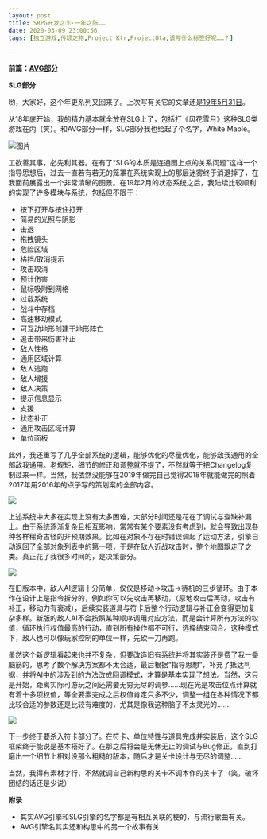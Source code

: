 ```yaml
---
layout: post
title: SRPG开发之⑨·一年之际……
date: 2020-03-09 23:00:56
tags: [独立游戏,传颂之物,Project Ktr,ProjectUta,该写什么标签好呢……？]

---
```

**前篇：[AVG部分](http://defisym.lofter.com/post/1eaddb63_1c852db7c)**

**SLG部分**

哟，大家好，这个年更系列又回来了。上次写有关它的文章还是[19年5月31日](https://defisym.lofter.com/post/1eaddb63_1c5d6c695)。

从18年底开始，我的精力基本就全放在SLG上了，包括打《风花雪月》这种SLG类游戏在内（笑）。和AVG部分一样，SLG部分我也给起了个名字，White Maple。

![图片](./images/_LofteremhSNkVpRmJBei9XU1d1SEhMSDZtUGtxZ0xobHFOZnNXaTB2UkpBeGNFaWoyM2hhT1ByVlZnPT0.jpg?=imageView&thumbnail=500x0&quality=96&stripmeta=0&type=jpg%7Cwatermark&type=2)  

工欲善其事，必先利其器。在有了“SLG的本质是连通图上点的关系问题”这样一个指导思想后，过去一直若有若无的笼罩在系统实现上的那层迷雾终于消退掉了，在我面前展露出一个非常清晰的图景。在19年2月的状态系统之后，我陆续比较顺利的实现了许多模块与系统，包括但不限于：

*   按下打开与按住打开
*   简易的光照与阴影
*   击退
*   拖拽镜头
*   危险区域
*   格挡/取消提示
*   攻击取消
*   预计伤害
*   鼠标吸附到网格
*   过载系统
*   战斗中存档
*   高速移动模式
*   可互动地形创建于地形阵亡
*   追击带来伤害补正
*   敌人性格
*   通用区域计算
*   敌人逃跑
*   敌人增援
*   敌人决策
*   提示信息显示
*   支援
*   状态补正
*   通用攻击区域计算
*   单位面板

此外，我还重写了几乎全部系统的逻辑，能够优化的尽量优化，能够敌我通用的全部敌我通用。老规矩，细节的修正和调整就不提了，不然就等于把Changelog复制过来一样。当然，我依然没能够在2019年做完自己觉得2018年就能做完的照着2017年用2016年的点子写的策划案的全部内容。

![](http://imglf4.nosdn.127.net/img/emhSNkVpRmJBei9XU1d1SEhMSDZtQzRPWmYyc3l6WmVNNmMvK0Nrc01pMXpPZXJCc2xZUHF3PT0.jpg?=imageView&thumbnail=500x0&quality=96&stripmeta=0&type=jpg%7Cwatermark&type=2)  

上述系统中大多在实现上没有太多困难，大部分时间还是花在了调试与查缺补漏上。由于系统逐渐复杂且相互影响，常常有某个要素没有考虑到，就会导致出现各种各样稀奇古怪的非预期效果。比如在对象不存在时错误调起了运动方法，引擎自动返回了全部对象列表中的第一项，于是在敌人近战攻击时，整个地图飘走了之类。真正花了我很多时间的，是决策部分。

![](http://imglf6.nosdn.127.net/img/emhSNkVpRmJBei9XU1d1SEhMSDZtQUVKc3RYS1l1em1KL1pNb3VGWFVsT1RYbGQyTXFndzRRPT0.jpg?=imageView&thumbnail=500x0&quality=96&stripmeta=0&type=jpg%7Cwatermark&type=2)  

在旧版本中，敌人AI逻辑十分简单，仅仅是移动→攻击→待机的三步循环。由于本作在设计上是指令拆分的，例如你可以先攻击再移动，（原地攻击后再动，攻击有补正，移动力有衰减），后续实装道具与符卡后整个行动逻辑与补正会变得更加复杂多样。新版的敌人AI不会按照某种顺序调用对应方法，而是会计算所有方法的权值，循环执行权值最高的行动，直到所有操作都不可行，选择结束回合。这种模式下，敌人也可以像玩家控制的单位一样，先砍一刀再跑。

虽然这个新逻辑看起来也并不复杂，但要改造旧有系统并将其实装还是费了我一番脑筋的，思考了数个解决方案都不太合适，最后根据“指导思想”，补充了抵达判据，并将AI中的涉及到的方法改成回调模式，才算是基本实现了想法。当然，这只是开始，距离实际可游玩之间还需要无穷无尽的调参……现在光是攻击位点计算就有着十多项权值，等全要素完成之后权值肯定只多不少，调整一组在各种情况下都比较合适的参数还是比较有难度的，尤其是像我这种脑子不太灵光的……

![](http://imglf5.nosdn.127.net/img/emhSNkVpRmJBei9XU1d1SEhMSDZtQmo4OFVsbmw1eVZ6VlRLNDliUnRhUEd3d2puZjd2Y2JnPT0.png?=imageView&thumbnail=500x0&quality=96&stripmeta=0&type=jpg%7Cwatermark&type=2)  

下一步终于要杀入符卡部分了。在符卡、单位特性与道具完成并实装后，这个SLG框架终于能说是基本搭好了。在那之后将会是无休无止的调试与Bug修正，直到打磨出一个细节上相对没那么粗糙的版本，随后才是关卡设计与无尽的调整……

当然，我得有素材才行，不然就调自己新构思的关卡不调本作的关卡了（笑，破坏团结的话还是少说）

**附录**

*   其实AVG引擎和SLG引擎的名字都是有相互关联的梗的，与流行歌曲有关。
*   AVG引擎名其实还和构思中的另一个故事有关